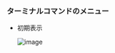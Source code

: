 ### ターミナルコマンドのメニュー
- 初期表示
 
  ![image](https://github.com/winofsql/subject-230510/assets/1501327/96cd128c-f1ce-4451-ac9d-6f63dcb0e92e)

